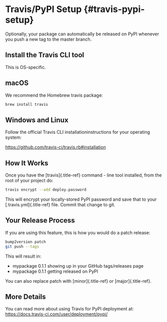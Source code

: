 # Travis/PyPI Setup {#travis-pypi-setup}

Optionally, your package can automatically be released on PyPI whenever you push a new tag to the master branch.

## Install the Travis CLI tool

This is OS-specific.

## macOS

We recommend the Homebrew travis package:

```sh
brew install travis
```

## Windows and Linux

Follow the official Travis CLI installationinstructions for your operating system:

https://github.com/travis-ci/travis.rb#installation

## How It Works

Once you have the [travis]{.title-ref} command - line tool installed, from the root of your project do:

```sh
travis encrypt --add deploy.password
```

This will encrypt your locally-stored PyPI password and save that to your [.travis.yml]{.title-ref} file. Commit that change to git.

## Your Release Process

If you are using this feature, this is how you would do a patch release:

```sh
bump2version patch
git push --tags
```

This will result in:

-   mypackage 0.1.1 showing up in your GitHub tags/releases page
-   mypackage 0.1.1 getting released on PyPI

You can also replace patch with [minor]{.title-ref} or [major]{.title-ref}.

## More Details

You can read more about using Travis for PyPI deployment at: https://docs.travis-ci.com/user/deployment/pypi/
